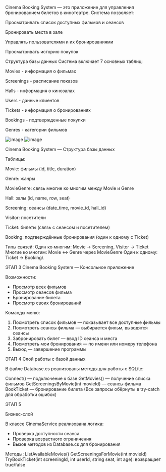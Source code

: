 Cinema Booking System — это приложение для управления бронированием билетов в кинотеатре. Система позволяет:

Просматривать список доступных фильмов и сеансов

Бронировать места в зале

Управлять пользователями и их бронированиями

Просматривать историю покупок

Структура базы данных
Система включает 7 основных таблиц:

Movies - информация о фильмах

Screenings - расписание показов

Halls - информация о кинозалах

Users - данные клиентов

Tickets - информация о бронированиях

Bookings - подтвержденные покупки

Genres - категории фильмов

![image](https://github.com/user-attachments/assets/e7dda928-7adc-4a5d-86ef-4d315842a3e7)
![image](https://github.com/user-attachments/assets/d538a976-aa7a-425f-805f-909b6686a254)




  Cinema Booking System — Структура базы данных

 Таблицы:
 
 Movie: фильмы (id, title, duration)
 
 Genre: жанры
 
 MovieGenre: связь многие ко многим между Movie и Genre
 
 Hall: залы (id, name, row, seat)
 
 Screening: сеансы (date_time, movie_id, hall_id)
 
 Visitor: посетители
 
 Ticket: билеты (связь с сеансом и посетителем)
 
 Booking: подтверждённые бронирования (один к одному с Ticket)

 Типы связей:
 Один ко многим: Movie -> Screening, Visitor -> Ticket
 Многие ко многим: Movie <-> Genre через MovieGenre
 Один к одному: Ticket -> Booking\
 
ЭТАП 3
Cinema Booking System — Консольное приложение


Возможности:
- Просмотр всех фильмов
- Просмотр сеансов фильма
- Бронирование билета
- Просмотр своих бронирований

Команды меню:
1. Посмотреть список фильмов — показывает все доступные фильмы
2. Посмотреть сеансы фильма — выбирается фильм, выводятся сеансы
3. Забронировать билет — ввод ID сеанса и места
4. Посмотреть мои бронирования — по имени или номеру телефона
5. Выход — завершение программы

ЭТАП 4 
 Слой работы с базой данных

В файле Database.cs реализованы методы для работы с SQLite:

Connect() — подключение к базе
GetMovies() — получение списка фильмов
GetScreeningsByMovie(int movieId) — сеансы фильма
BookTicket — бронирование билета
(Все запросы обёрнуты в try-catch для обработки ошибок)

ЭТАП 5

Бизнес-слой

В классе CinemaService реализована логика:
- Проверка доступности сеанса
- Проверка возрастного ограничения
- Вызов методов из Database.cs для бронирования

Методы:
ListAvailableMovies()
GetScreeningsForMovie(int movieId)
TryBookTicket(int screeningId, int userId, string seat, int age): возвращает true/false

